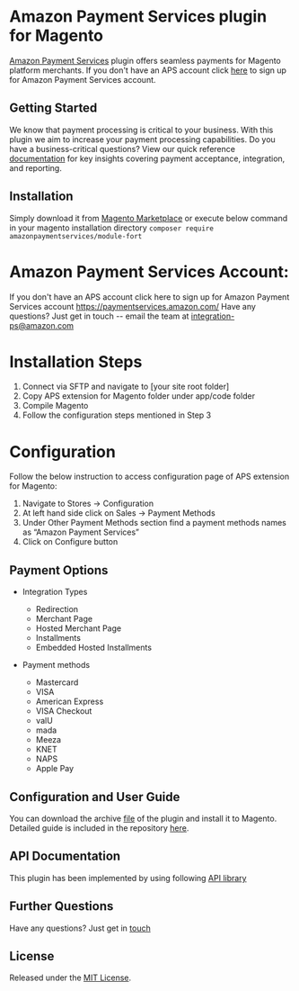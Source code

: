 # Amazon Payment Services plugin for Magento
<a href="https://paymentservices.amazon.com/" target="_blank">Amazon Payment Services</a> plugin offers seamless payments for Magento platform merchants.  If you don't have an APS account click [here](https://paymentservices.amazon.com/) to sign up for Amazon Payment Services account.


## Getting Started
We know that payment processing is critical to your business. With this plugin we aim to increase your payment processing capabilities. Do you have a business-critical questions? View our quick reference [documentation](https://paymentservices.amazon.com/docs/EN/index.html) for key insights covering payment acceptance, integration, and reporting.

## Installation
Simply download it from [Magento Marketplace](https://marketplace.magento.com/amazonpaymentservices-module-fort.html)
or
execute below command in your magento installation directory
`composer require amazonpaymentservices/module-fort`

# Amazon Payment Services Account:
If you don't have an APS account click here to sign up for Amazon Payment Services account
https://paymentservices.amazon.com/
Have any questions? Just get in touch -- email the team at integration-ps@amazon.com

# Installation Steps
1. Connect via SFTP and navigate to [your site root folder]
1. Copy APS extension for Magento folder under app/code folder
1. Compile Magento
1. Follow the configuration steps mentioned in Step 3

# Configuration
Follow the below instruction to access configuration page of APS extension for Magento:
1. Navigate to Stores → Configuration
1. At left hand side click on Sales → Payment Methods
1. Under Other Payment Methods section find a payment methods names as “Amazon Payment Services”
1. Click on Configure button

   
## Payment Options

* Integration Types
   * Redirection
   * Merchant Page
   * Hosted Merchant Page
   * Installments
   * Embedded Hosted Installments

* Payment methods
   * Mastercard
   * VISA
   * American Express
   * VISA Checkout
   * valU
   * mada
   * Meeza
   * KNET
   * NAPS
   * Apple Pay
 
 ## Configuration and User Guide
You can download the archive [file](/magento2-aps-2.4.6.zip) of the plugin and install it to Magento. Detailed guide is included in the repository [here](https://github.com/payfort/magento2-payfort/wiki).
   

## API Documentation
This plugin has been implemented by using following [API library](https://paymentservices-reference.payfort.com/docs/api/build/index.html)


## Further Questions
Have any questions? Just get in [touch](https://paymentservices.amazon.com/get-in-touch)

## License
Released under the [MIT License](/LICENSE).
